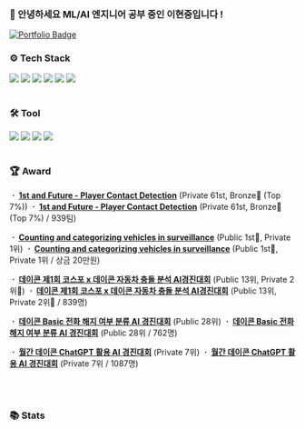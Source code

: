 ### 👋 안녕하세요  ML/AI 엔지니어 공부 중인 이현중입니다 !

[![Portfolio Badge](https://img.shields.io/badge/Portfolio-ffffff?style=flat-square&logo=Notion&logoColor=black&link=https://www.notion.so/Geon-Lee-0a2ead807ec24791b5f75a5d0974fca8)](https://www.notion.so/LEE-HYEONJUNG-c70b140c79444c89b6645e684f24724b)


### ⚙️ **Tech Stack**
<img src="https://img.shields.io/badge/Python-3766AB?style=flat-square&logo=Python&logoColor=white"/> <img src="https://img.shields.io/badge/MySQL-4479A1?style=flat-square&logo=MySQL&logoColor=white"/> 
<img src="https://img.shields.io/badge/TensorFlow-FF6F00?style=flat-square&logo=TensorFlow&logoColor=white"/> <img src="https://img.shields.io/badge/PyTorch-EE4C2C?style=flat-square&logo=PyTorch&logoColor=white"/> <img src="https://img.shields.io/badge/Scikit Learn-F7931E?style=flat-square&logo=scikit%2Dlearn&logoColor=white"/> <img src="https://img.shields.io/badge/Flask-000000?style=flat-square&logo=Flask&logoColor=white"/> 
<br/>
<br/>  
 
### 🛠 **Tool**
<img src="https://img.shields.io/badge/Jupyter-F37626?style=flat-square&logo=Jupyter&logoColor=white"/> <img src="https://img.shields.io/badge/Colab-F9AB00?style=flat-square&logo=Google Colab&logoColor=white"/> <img src="https://img.shields.io/badge/VSCode-007ACC?style=flat-square&logo=Visual Studio Code&logoColor=white"/> <img src="https://img.shields.io/badge/AWS-232F3E?style=flat-square&logo=Amazon AWS&logoColor=white"/>
<br/>
<br/>
 

### 🏆 **Award**

**ㆍ <a href="https://www.kaggle.com/competitions/nfl-player-contact-detection">1st and Future - Player Contact Detection</a>**  (Private 61st, Bronze🥉 (Top 7%))
**ㆍ <a href="https://www.kaggle.com/competitions/nfl-player-contact-detection">1st and Future - Player Contact Detection</a>**  (Private 61st, Bronze🥉 (Top 7%) / 939팀)

**ㆍ <a href="https://www.kaggle.com/competitions/counting-and-categorizing-vehicles-in-surveillance">Counting and categorizing vehicles in surveillance</a>**  (Public 1st🥇, Private 1위)
**ㆍ <a href="https://www.kaggle.com/competitions/counting-and-categorizing-vehicles-in-surveillance">Counting and categorizing vehicles in surveillance</a>**  (Public 1st🥇, Private 1위 / 상금 20만원)


**ㆍ <a href="https://dacon.io/competitions/official/236064/overview/description">데이콘 제1회 코스포 x 데이콘 자동차 충돌 분석 AI경진대회</a>**  (Public 13위, Private 2위🥈)
**ㆍ <a href="https://dacon.io/competitions/official/236064/overview/description">데이콘 제1회 코스포 x 데이콘 자동차 충돌 분석 AI경진대회</a>**  (Public 13위, Private 2위🥈 / 839명)

**ㆍ <a href="https://dacon.io/en/competitions/official/236075/overview/description">데이콘 Basic 전화 해지 여부 분류 AI 경진대회</a>**  (Public 28위)
**ㆍ <a href="https://dacon.io/en/competitions/official/236075/overview/description">데이콘 Basic 전화 해지 여부 분류 AI 경진대회</a>**  (Public 28위 / 762명)

**ㆍ <a href="https://dacon.io/en/competitions/official/236071/overview/description">월간 데이콘 ChatGPT 활용 AI 경진대회</a>**  (Private 7위)
**ㆍ <a href="https://dacon.io/en/competitions/official/236071/overview/description">월간 데이콘 ChatGPT 활용 AI 경진대회</a>**  (Private 7위 / 1087명)


<br/>
<br/>
 
### 📚 **Stats**
